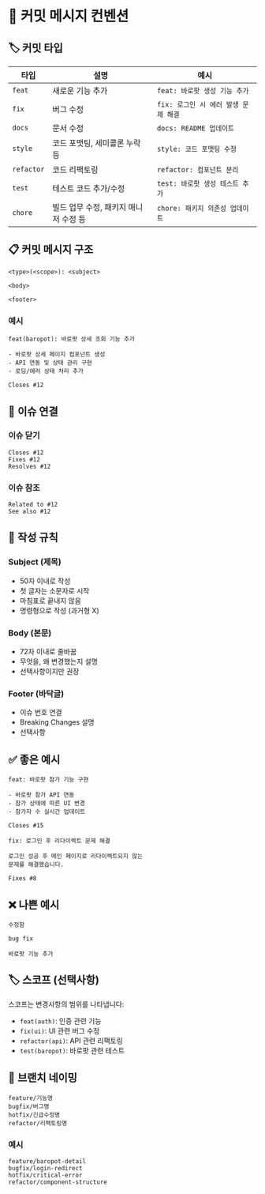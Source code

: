 # 📝 커밋 메시지 컨벤션

## 🏷️ 커밋 타입

| 타입       | 설명                                  | 예시                                 |
| ---------- | ------------------------------------- | ------------------------------------ |
| `feat`     | 새로운 기능 추가                      | `feat: 바로팟 생성 기능 추가`        |
| `fix`      | 버그 수정                             | `fix: 로그인 시 에러 발생 문제 해결` |
| `docs`     | 문서 수정                             | `docs: README 업데이트`              |
| `style`    | 코드 포맷팅, 세미콜론 누락 등         | `style: 코드 포맷팅 수정`            |
| `refactor` | 코드 리팩토링                         | `refactor: 컴포넌트 분리`            |
| `test`     | 테스트 코드 추가/수정                 | `test: 바로팟 생성 테스트 추가`      |
| `chore`    | 빌드 업무 수정, 패키지 매니저 수정 등 | `chore: 패키지 의존성 업데이트`      |

## 📋 커밋 메시지 구조

```
<type>(<scope>): <subject>

<body>

<footer>
```

### 예시

```
feat(baropot): 바로팟 상세 조회 기능 추가

- 바로팟 상세 페이지 컴포넌트 생성
- API 연동 및 상태 관리 구현
- 로딩/에러 상태 처리 추가

Closes #12
```

## 🔗 이슈 연결

### 이슈 닫기

```
Closes #12
Fixes #12
Resolves #12
```

### 이슈 참조

```
Related to #12
See also #12
```

## 📝 작성 규칙

### Subject (제목)

- 50자 이내로 작성
- 첫 글자는 소문자로 시작
- 마침표로 끝내지 않음
- 명령형으로 작성 (과거형 X)

### Body (본문)

- 72자 이내로 줄바꿈
- 무엇을, 왜 변경했는지 설명
- 선택사항이지만 권장

### Footer (바닥글)

- 이슈 번호 연결
- Breaking Changes 설명
- 선택사항

## ✅ 좋은 예시

```
feat: 바로팟 참가 기능 구현

- 바로팟 참가 API 연동
- 참가 상태에 따른 UI 변경
- 참가자 수 실시간 업데이트

Closes #15
```

```
fix: 로그인 후 리다이렉트 문제 해결

로그인 성공 후 메인 페이지로 리다이렉트되지 않는
문제를 해결했습니다.

Fixes #8
```

## ❌ 나쁜 예시

```
수정함
```

```
bug fix
```

```
바로팟 기능 추가
```

## 🏷️ 스코프 (선택사항)

스코프는 변경사항의 범위를 나타냅니다:

- `feat(auth)`: 인증 관련 기능
- `fix(ui)`: UI 관련 버그 수정
- `refactor(api)`: API 관련 리팩토링
- `test(baropot)`: 바로팟 관련 테스트

## 🔄 브랜치 네이밍

```
feature/기능명
bugfix/버그명
hotfix/긴급수정명
refactor/리팩토링명
```

### 예시

```
feature/baropot-detail
bugfix/login-redirect
hotfix/critical-error
refactor/component-structure
```
